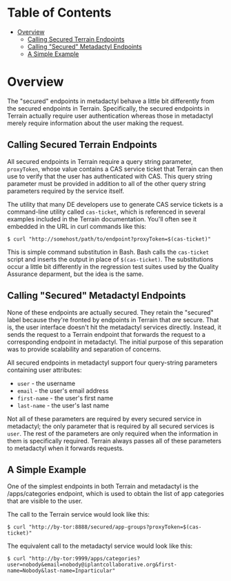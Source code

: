 # Table of Contents

* [Overview](#overview)
    * [Calling Secured Terrain Endpoints](#calling-secured-terrain-endpoints)
    * [Calling "Secured" Metadactyl Endpoints](#calling-secured-metadactyl-endpoints)
    * [A Simple Example](#a-simple-example)

# Overview

The "secured" endpoints in metadactyl behave a little bit differently from the
secured endpoints in Terrain. Specifically, the secured endpoints in Terrain
actually require user authentication whereas those in metadactyl merely require
information about the user making the request.

## Calling Secured Terrain Endpoints

All secured endpoints in Terrain require a query string parameter, `proxyToken`,
whose value contains a CAS service ticket that Terrain can then use to verify
that the user has authenticated with CAS. This query string parameter must be
provided in addition to all of the other query string parameters required by the
service itself.

The utility that many DE developers use to generate CAS service tickets is a
command-line utility called `cas-ticket`, which is referenced in several
examples included in the Terrain documentation. You'll often see it embedded in
the URL in curl commands like this:

```
$ curl "http://somehost/path/to/endpoint?proxyToken=$(cas-ticket)"
```

This is simple command substitution in Bash. Bash calls the `cas-ticket` script
and inserts the output in place of `$(cas-ticket)`. The substitutions occur a
little bit differently in the regression test suites used by the Quality
Assurance deparment, but the idea is the same.

## Calling "Secured" Metadactyl Endpoints

None of these endpoints are actually secured. They retain the "secured" label
because they're fronted by endpoints in Terrain that _are_ secure. That is, the
user interface doesn't hit the metadactyl services directly. Instead, it sends
the request to a Terrain endpoint that forwards the request to a corresponding
endpoint in metadactyl. The initial purpose of this separation was to provide
scalability and separation of concerns.

All secured endpoints in metadactyl support four query-string parameters
containing user attributes:

* `user` - the username
* `email` - the user's email address
* `first-name` - the user's first name
* `last-name` - the user's last name

Not all of these parameters are required by every secured service in metadactyl;
the only parameter that is required by all secured services is `user`. The rest
of the parameters are only required when the information in them is specifically
required. Terrain always passes all of these parameters to metadactyl when it
forwards requests.

## A Simple Example

One of the simplest endpoints in both Terrain and metadactyl is the /apps/categories endpoint, which
is used to obtain the list of app categories that are visible to the user.

The call to the Terrain service would look like this:

```
$ curl "http://by-tor:8888/secured/app-groups?proxyToken=$(cas-ticket)"
```

The equivalent call to the metadactyl service would look like this:

```
$ curl "http://by-tor:9999/apps/categories?user=nobody&email=nobody@iplantcollaborative.org&first-name=Nobody&last-name=Inparticular"
```
